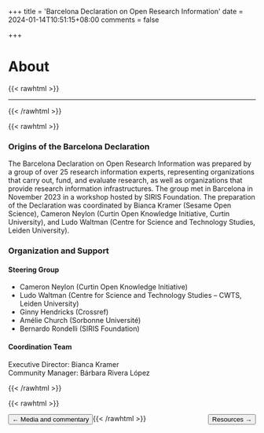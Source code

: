 +++
title = 'Barcelona Declaration on Open Research Information'
date = 2024-01-14T10:51:15+08:00
comments = false

+++

# About
{{< rawhtml >}}
<hr class="small">
{{< /rawhtml >}}

{{< rawhtml >}}
<div class="well about">
<h3>Origins of the Barcelona Declaration</h3>
<p>
The Barcelona Declaration on Open Research Information was prepared by a group of over 25 research information experts, representing organizations that carry out, fund, and evaluate research, as well as organizations that provide research information infrastructures. The group met in Barcelona in November 2023 in a workshop hosted by SIRIS Foundation. The preparation of the Declaration was coordinated by Bianca Kramer (Sesame Open Science), Cameron Neylon (Curtin Open Knowledge Initiative, Curtin University), and Ludo Waltman (Centre for Science and Technology Studies, Leiden University). 
</p>
<p>
<h3>Organization and Support</h3>
<p></p>
<h4>Steering Group</h4>
<ul>
  <li>Cameron Neylon (Curtin Open Knowledge Initiative)</li>
  <li>Ludo Waltman (Centre for Science and Technology Studies – CWTS, Leiden University)</li>
  <li>Ginny Hendricks (Crossref)</li>
  <li>Amélie Church (Sorbonne Université)</li>
  <li>Bernardo Rondelli (SIRIS Foundation)</li>
</ul>
<p></p>
<h4>Coordination Team</h4>
<p>
Executive Director: Bianca Kramer<br>
Community Manager: Bárbara Rivera López
</p>
</div>
{{< /rawhtml >}}

{{< rawhtml >}}

<button style="float:left" onclick="document.location='/media'">&larr; Media and commentary</button> 

<button style="float:right" onclick="document.location='/resources'">Resources &rarr;</button>

{{< /rawhtml >}}

